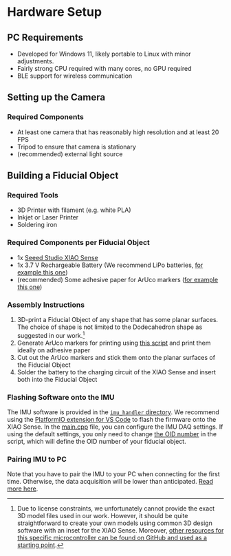 # Hardware Setup
## PC Requirements
- Developed for Windows 11, likely portable to Linux with minor adjustments.
- Fairly strong CPU required with many cores, no GPU required
- BLE support for wireless communication

## Setting up the Camera
### Required Components
- At least one camera that has reasonably high resolution and at least 20 FPS
- Tripod to ensure that camera is stationary
- (recommended) external light source

## Building a Fiducial Object
### Required Tools
- 3D Printer with filament (e.g. white PLA)
- Inkjet or Laser Printer
- Soldering iron

### Required Components per Fiducial Object
- 1x [Seeed Studio XIAO Sense](https://wiki.seeedstudio.com/XIAO_BLE/)
- 1x 3.7 V Rechargeable Battery (We recommend LiPo batteries, [for example this one](https://www.ebay.com/itm/114292221242?var=414545856354))
- (recommended) Some adhesive paper for ArUco markers ([for example this one](https://www.amazon.de/dp/B0BWV51YGD?ref=ppx_yo2ov_dt_b_fed_asin_title&th=1)) 

### Assembly Instructions
1. 3D-print a Fiducial Object of any shape that has some planar surfaces. The choice of shape is not limited to the Dodecahedron shape as suggested in our work.[^1]
2. Generate ArUco markers for printing using [this script](../fusionpose_pkg/src/files/rest/aruco/generate_aruco_markers_for_printing.py) and print them ideally on adhesive paper
3. Cut out the ArUco markers and stick them onto the planar surfaces of the Fiducial Object
4. Solder the battery to the charging circuit of the XIAO Sense and insert both into the Fiducial Object

### Flashing Software onto the IMU
The IMU software is provided in the [`imu_handler` directory](../fusionpose_pkg/src/files/rest/imu_handler). We recommend using the [PlatformIO extension for VS Code](https://platformio.org/install/ide?install=vscode) to flash the firmware onto the XIAO Sense. In the [main.cpp](../fusionpose_pkg/src/files/rest/imu_handler/src/main.cpp) file, you can configure the IMU DAQ settings. If using the default settings, you only need to change [the OID number](../fusionpose_pkg/src/files/rest/imu_handler/src/main.cpp#L71) in the script, which will define the OID number of your fiducial object.

### Pairing IMU to PC
Note that you have to pair the IMU to your PC when connecting for the first time. Otherwise, the data acquisition will be lower than anticipated. [Read more here](https://support.microsoft.com/en-us/windows/pair-a-bluetooth-device-in-windows-2be7b51f-6ae9-b757-a3b9-95ee40c3e242).

[^1]: Due to license constraints, we unfortunately cannot provide the exact 3D model files used in our work. However, it should be quite straightforward to create your own models using common 3D design software with an inset for the XIAO Sense. Moreover, [other resources for this specific microcontroller can be found on GitHub and used as a starting point](https://github.com/Jcparkyn/dpoint/tree/main/print/export).
